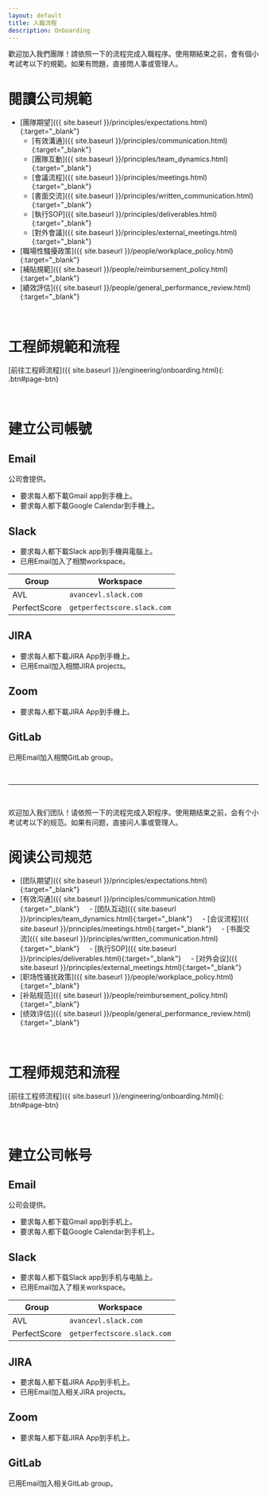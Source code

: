 ```yaml
---
layout: default
title: 入職流程
description: Onboarding
---
```


<a name="zh-tw"></a>

歡迎加入我們團隊！請依照一下的流程完成入職程序。使用期結束之前，會有個小考試考以下的規範。如果有問題，直接問人事或管理人。

# 閱讀公司規範

- [團隊期望]({{ site.baseurl }}/principles/expectations.html){:target="_blank"}
	- [有效溝通]({{ site.baseurl }}/principles/communication.html){:target="_blank"}
    - [團隊互動]({{ site.baseurl }}/principles/team_dynamics.html){:target="_blank"}
    - [會議流程]({{ site.baseurl }}/principles/meetings.html){:target="_blank"}
    - [書面交流]({{ site.baseurl }}/principles/written_communication.html){:target="_blank"}
    - [執行SOP]({{ site.baseurl }}/principles/deliverables.html){:target="_blank"}
    - [對外會議]({{ site.baseurl }}/principles/external_meetings.html){:target="_blank"}
- [職場性騷擾政策]({{ site.baseurl }}/people/workplace_policy.html){:target="_blank"}
- [補貼規範]({{ site.baseurl }}/people/reimbursement_policy.html){:target="_blank"}
- [績效評估]({{ site.baseurl }}/people/general_performance_review.html){:target="_blank"}

<br>

# 工程師規範和流程

[前往工程師流程]({{ site.baseurl }}/engineering/onboarding.html){: .btn#page-btn}

<br>

# 建立公司帳號

## Email

公司會提供。
* 要求每人都下載Gmail app到手機上。
* 要求每人都下載Google Calendar到手機上。

## Slack

* 要求每人都下載Slack app到手機與電腦上。
* 已用Email加入了相關workspace。

| Group | Workspace |
| --- | --- |
| AVL | `avancevl.slack.com` |
| PerfectScore | `getperfectscore.slack.com` |

## JIRA

* 要求每人都下載JIRA App到手機上。
* 已用Email加入相關JIRA projects。

## Zoom

* 要求每人都下載JIRA App到手機上。

## GitLab

已用Email加入相關GitLab group。

<br>

---

<br>

<a name="zh-cn"></a>

欢迎加入我们团队！请依照一下的流程完成入职程序。使用期结束之前，会有个小考试考以下的规范。如果有问题，直接问人事或管理人。

# 阅读公司规范

- [团队期望]({{ site.baseurl }}/principles/expectations.html){:target="_blank"}
- [有效沟通]({{ site.baseurl }}/principles/communication.html){:target="_blank"}
    - [团队互动]({{ site.baseurl }}/principles/team_dynamics.html){:target="_blank"}
    - [会议流程]({{ site.baseurl }}/principles/meetings.html){:target="_blank"}
    - [书面交流]({{ site.baseurl }}/principles/written_communication.html){:target="_blank"}
    - [执行SOP]({{ site.baseurl }}/principles/deliverables.html){:target="_blank"}
    - [对外会议]({{ site.baseurl }}/principles/external_meetings.html){:target="_blank"}
- [职场性骚扰政策]({{ site.baseurl }}/people/workplace_policy.html){:target="_blank"}
- [补贴规范]({{ site.baseurl }}/people/reimbursement_policy.html){:target="_blank"}
- [绩效评估]({{ site.baseurl }}/people/general_performance_review.html){:target="_blank"}

<br>

# 工程师规范和流程

[前往工程师流程]({{ site.baseurl }}/engineering/onboarding.html){: .btn#page-btn}

<br>

# 建立公司帐号

## Email

公司会提供。
* 要求每人都下载Gmail app到手机上。
* 要求每人都下载Google Calendar到手机上。

## Slack

* 要求每人都下载Slack app到手机与电脑上。
* 已用Email加入了相关workspace。

| Group | Workspace |
| --- | --- |
| AVL | `avancevl.slack.com` |
| PerfectScore | `getperfectscore.slack.com` |

## JIRA

* 要求每人都下载JIRA App到手机上。
* 已用Email加入相关JIRA projects。

## Zoom

* 要求每人都下载JIRA App到手机上。

## GitLab

已用Email加入相关GitLab group。

